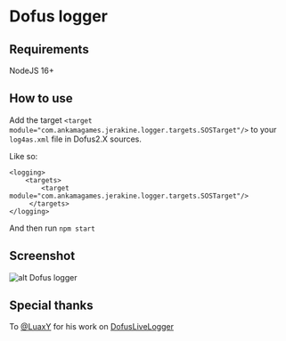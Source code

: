# Dofus logger

## Requirements

NodeJS 16+

## How to use

Add the target `<target module="com.ankamagames.jerakine.logger.targets.SOSTarget"/>` to your `log4as.xml` file in Dofus2.X sources.

Like so:

```
<logging>
    <targets>
        <target module="com.ankamagames.jerakine.logger.targets.SOSTarget"/>
     </targets>
</logging>
```

And then run `npm start`

## Screenshot

![alt Dofus logger](https://i.ibb.co/pWDQ1dy/Capture-d-e-cran-2023-09-03-a-00-04-45.png)

## Special thanks

To [@LuaxY](https://github.com/LuaxY) for his work on [DofusLiveLogger](https://github.com/LuaxY/Dofus-Live-Logger)
